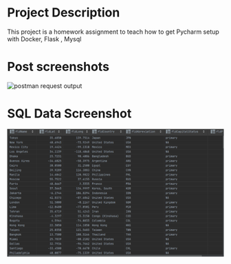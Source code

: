 # Project Description 
This project is a homework assignment to teach how to get Pycharm setup with Docker, Flask , Mysql 
# Post screenshots
![postman request output](screenshots/scre1.png)
# SQL Data Screenshot 
![pycharm data query](screenshots/query.png)
